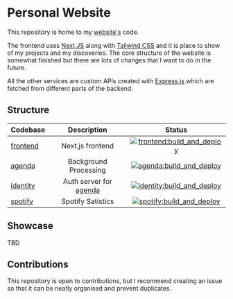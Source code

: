 # Personal Website

This repository is home to my [website's](https://davidilie.com) code.

The frontend uses [Next.JS](https://nextjs.org/) along with [Tailwind CSS](https://tailwindcss.com/) and it is place to show of my projects and my discoveries. The core structure of the website is somewhat finished but there are lots of changes that I want to do in the future.

All the other services are custom APIs created with [Express.js](https://expressjs.com/) which are fetched from different parts of the backend.

## Structure

| Codebase             |           Description            |                                                                                             Status                                                                                             |
| :------------------- | :------------------------------: | :--------------------------------------------------------------------------------------------------------------------------------------------------------------------------------------------: |
| [frontend](frontend) |         Next.js frontend         | [![frontend:build_and_deploy](https://github.com/DavidIlie/davidilie.com/actions/workflows/frontend.yml/badge.svg)](https://github.com/DavidIlie/davidilie.com/actions/workflows/frontend.yml) |
| [agenda](agenda)     |      Background Processing       |    [![agenda:build_and_deploy](https://github.com/DavidIlie/davidilie.com/actions/workflows/agenda.yml/badge.svg)](https://github.com/DavidIlie/davidilie.com/actions/workflows/agenda.yml)    |
| [identity](identity) | Auth server for [agenda](agenda) | [![identity:build_and_deploy](https://github.com/DavidIlie/davidilie.com/actions/workflows/identity.yml/badge.svg)](https://github.com/DavidIlie/davidilie.com/actions/workflows/identity.yml) |
| [spotify](spotify)   |        Spotify Satistics         |  [![spotify:build_and_deploy](https://github.com/DavidIlie/davidilie.com/actions/workflows/spotify.yml/badge.svg)](https://github.com/DavidIlie/davidilie.com/actions/workflows/spotify.yml)   |

## Showcase

TBD

## Contributions

This repository is open to contributions, but I recommend creating an issue so that it can be neatly organised and prevent duplicates.
